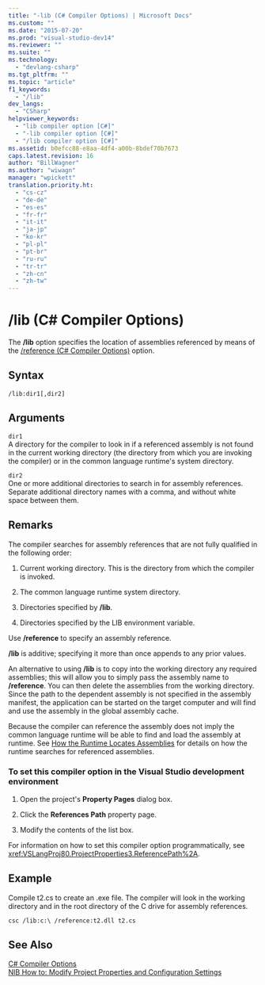 ```yaml
---
title: "-lib (C# Compiler Options) | Microsoft Docs"
ms.custom: ""
ms.date: "2015-07-20"
ms.prod: "visual-studio-dev14"
ms.reviewer: ""
ms.suite: ""
ms.technology: 
  - "devlang-csharp"
ms.tgt_pltfrm: ""
ms.topic: "article"
f1_keywords: 
  - "/lib"
dev_langs: 
  - "CSharp"
helpviewer_keywords: 
  - "lib compiler option [C#]"
  - "-lib compiler option [C#]"
  - "/lib compiler option [C#]"
ms.assetid: b0efcc88-e8aa-4df4-a00b-8bdef70b7673
caps.latest.revision: 16
author: "BillWagner"
ms.author: "wiwagn"
manager: "wpickett"
translation.priority.ht: 
  - "cs-cz"
  - "de-de"
  - "es-es"
  - "fr-fr"
  - "it-it"
  - "ja-jp"
  - "ko-kr"
  - "pl-pl"
  - "pt-br"
  - "ru-ru"
  - "tr-tr"
  - "zh-cn"
  - "zh-tw"
---
```

# /lib (C# Compiler Options)
The **/lib** option specifies the location of assemblies referenced by means of the [/reference (C# Compiler Options)](../../../csharp/language-reference/compiler-options/reference-compiler-option.md) option.  
  
## Syntax  
  
```  
/lib:dir1[,dir2]  
```  
  
## Arguments  
 `dir1`  
 A directory for the compiler to look in if a referenced assembly is not found in the current working directory (the directory from which you are invoking the compiler) or in the common language runtime's system directory.  
  
 `dir2`  
 One or more additional directories to search in for assembly references. Separate additional directory names with a comma, and without white space between them.  
  
## Remarks  
 The compiler searches for assembly references that are not fully qualified in the following order:  
  
1.  Current working directory. This is the directory from which the compiler is invoked.  
  
2.  The common language runtime system directory.  
  
3.  Directories specified by **/lib**.  
  
4.  Directories specified by the LIB environment variable.  
  
 Use **/reference** to specify an assembly reference.  
  
 **/lib** is additive; specifying it more than once appends to any prior values.  
  
 An alternative to using **/lib** is to copy into the working directory any required assemblies; this will allow you to simply pass the assembly name to **/reference**. You can then delete the assemblies from the working directory. Since the path to the dependent assembly is not specified in the assembly manifest, the application can be started on the target computer and will find and use the assembly in the global assembly cache.  
  
 Because the compiler can reference the assembly does not imply the common language runtime will be able to find and load the assembly at runtime. See [How the Runtime Locates Assemblies](../Topic/How%20the%20Runtime%20Locates%20Assemblies.md) for details on how the runtime searches for referenced assemblies.  
  
### To set this compiler option in the Visual Studio development environment  
  
1.  Open the project's **Property Pages** dialog box.  
  
2.  Click the **References Path** property page.  
  
3.  Modify the contents of the list box.  
  
 For information on how to set this compiler option programmatically, see <xref:VSLangProj80.ProjectProperties3.ReferencePath%2A>.  
  
## Example  
 Compile t2.cs to create an .exe file. The compiler will look in the working directory and in the root directory of the C drive for assembly references.  
  
```  
csc /lib:c:\ /reference:t2.dll t2.cs  
```  
  
## See Also  
 [C# Compiler Options](../../../csharp/language-reference/compiler-options/index.md)   
 [NIB How to: Modify Project Properties and Configuration Settings](http://msdn.microsoft.com/en-us/e7184bc5-2f2b-4b4f-aa9a-3ecfcbc48b67)